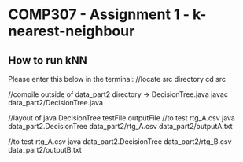 # COMP307 - Assignment 1 - k-nearest-neighbour

## How to run kNN

Please enter this below in the terminal:
//locate src directory
cd src

//compile outside of data_part2 directory -> DecisionTree.java
javac data_part2/DecisionTree.java

//layout of java DecisionTree testFile outputFile
//to test rtg_A.csv
java data_part2.DecisionTree data_part2/rtg_A.csv data_part2/outputA.txt

//to test rtg_A.csv
java data_part2.DecisionTree data_part2/rtg_B.csv data_part2/outputB.txt
